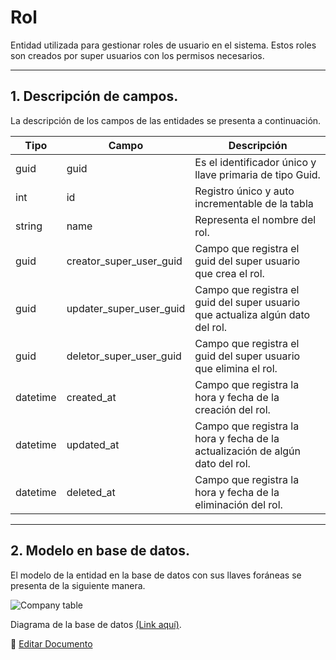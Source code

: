 # Rol

Entidad utilizada para gestionar roles de usuario en el sistema. Estos roles son creados por super usuarios con los permisos necesarios.

---

## 1.   Descripción de campos.

La descripción de los campos de las entidades se presenta a continuación.

| Tipo | Campo | Descripción |
|-|-|-|
| guid | guid | Es el identificador único y llave primaria de tipo Guid. |
| int | id | Registro único y auto incrementable de la tabla |
| string | name | Representa el nombre del rol. |
| guid | creator_super_user_guid | Campo que registra el guid del super usuario que crea el rol. |
| guid | updater_super_user_guid | Campo que registra el guid del super usuario que actualiza algún dato del rol. |
| guid | deletor_super_user_guid | Campo que registra el guid del super usuario que elimina el rol. |
| datetime | created_at | Campo que registra la hora y fecha de la creación del rol. |
| datetime | updated_at | Campo que registra la hora y fecha de la actualización de algún dato del rol. |
| datetime | deleted_at | Campo que registra la hora y fecha de la eliminación del rol. |

--- 

## 2.  Modelo en base de datos.

El modelo de la entidad en la base de datos con sus llaves foráneas se presenta de la siguiente manera.

![Company table](/images/RoleTable.png)

Diagrama de la base de datos [(Link aquí)](https://app.diagrams.net/#G12bfdBfGq1QhoH-HbKd0D5KDiGZxJKMYT).

📝 [Editar Documento](https://github.com/4uRest/documentation)
